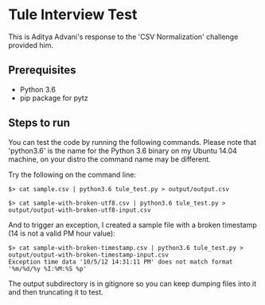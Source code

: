 # Tule Interview Test
This is Aditya Advani's response to the 'CSV Normalization' challenge provided him.


## Prerequisites

- Python 3.6
- pip package for pytz


## Steps to run

You can test the code by running the following commands. Please note that 'python3.6' is the name for the Python 3.6 binary on my Ubuntu 14.04 machine, on your distro the command name may be different.

Try the following on the command line:

```
$> cat sample.csv | python3.6 tule_test.py > output/output.csv
```

```
$> cat sample-with-broken-utf8.csv | python3.6 tule_test.py > output/output-with-broken-utf8-input.csv
```

And to trigger an exception, I created a sample file with a broken timestamp (14 is not a valid PM hour value):

```
$> cat sample-with-broken-timestamp.csv | python3.6 tule_test.py > output/output-with-broken-timestamp-input.csv
Exception time data '10/5/12 14:31:11 PM' does not match format '%m/%d/%y %I:%M:%S %p'
```

The output subdirectory is in gitignore so you can keep dumping files into it and then truncating it to test.

